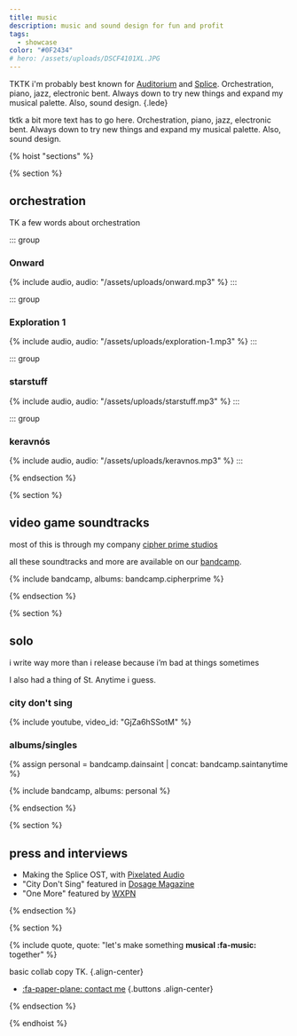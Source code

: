 ```yaml
---
title: music
description: music and sound design for fun and profit
tags: 
  - showcase
color: "#0F2434"
# hero: /assets/uploads/DSCF4101XL.JPG
---
```


TKTK i'm probably best known for [Auditorium]() and [Splice](https://cipherprime.com/games/splice). Orchestration, piano, jazz, electronic bent. Always down to try new things and expand my musical palette. Also, sound design.
{.lede} 

tktk a bit more text has to go here. Orchestration, piano, jazz, electronic bent. Always down to try new things and expand my musical palette. Also, sound design.

{% hoist "sections" %}

{% section %}
  
  ## orchestration
  TK a few words about orchestration

  <div class="grid grid-2">

  ::: group
  ### Onward
  {% include audio, audio: "/assets/uploads/onward.mp3" %}
  :::

  ::: group
  ### Exploration 1
  {% include audio, audio: "/assets/uploads/exploration-1.mp3" %}
  :::

  ::: group
  ### starstuff
  {% include audio, audio: "/assets/uploads/starstuff.mp3" %}
  :::

  ::: group
  ### keravnós
  {% include audio, audio: "/assets/uploads/keravnos.mp3" %}
  :::

  </div>

{% endsection %}


{% section %}
  
  ## video game soundtracks
  most of this is through my company [cipher prime studios](https://cipherprime.com)

  all these soundtracks and more are available on our [bandcamp](https://cipherprime.bandcamp.com/).

  {% include bandcamp, albums: bandcamp.cipherprime %}

{% endsection %}

{% section %}
  
  ## solo
  i write way more than i release because i’m bad at things sometimes

  I also had a thing of St. Anytime i guess.

  ### city don't sing
  {% include youtube, video_id: "GjZa6hSSotM" %}

  ### albums/singles
  {% assign personal = bandcamp.dainsaint | concat: bandcamp.saintanytime %}

  {% include bandcamp, albums: personal %}

{% endsection %}


{% section %}

  ## press and interviews

  * Making the Splice OST, with [Pixelated Audio](https://pixelatedaudio.com/splice)
  * "City Don't Sing" featured in [Dosage Magazine](https://www.dosagemagazine.com/dain-saint-makes-a-beautiful-noise-and-vision-with-city-dont-sing/)
  * "One More" featured by [WXPN](https://xpn.org/2017/07/17/items-tagged-philadelphia-back-life-back-reality/)

{% endsection %}

{% section %}

{% include quote, quote: "let's make something **musical :fa-music:** together" %}

basic collab copy TK.
{.align-center}

* [:fa-paper-plane: contact me](/collab)
{.buttons .align-center}


{% endsection %}

{% endhoist %}